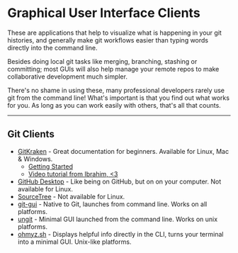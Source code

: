 # Graphical User Interface Clients

These are applications that help to visualize what is happening in your git histories, and generally make git workflows easier than typing words directly into the command line.

Besides doing local git tasks like merging, branching, stashing or committing; most GUIs will also help manage your remote repos to make collaborative development much simpler.

There's no shame in using these, many professional developers rarely use git from the command line! What's important is that you find out what works for you. As long as you can work easily with others, that's all that counts.

***

## Git Clients

* [GitKraken](https://www.gitkraken.com/download) - Great documentation for beginners. Available for Linux, Mac & Windows.
  * [Getting Started](https://support.gitkraken.com/start-here/interface/)
  * [Video tutorial from Ibrahim, <3](https://youtu.be/oQn3eSc7u\_Y)
* [GitHub Desktop](https://desktop.github.com) - Like being on GitHub, but on on your computer. Not available for Linux.
* [SourceTree](https://www.sourcetreeapp.com) - Not available for Linux.
* [git-gui](https://git-scm.com/docs/git-gui) - Native to Git, launches from command line. Works on all platforms.
* [ungit](https://github.com/FredrikNoren/ungit) - Minimal GUI launched from the command line. Works on unix platforms.
* [ohmyz.sh](https://ohmyz.sh) - Displays helpful info directly in the CLI, turns your terminal into a minimal GUI. Unix-like platforms.
